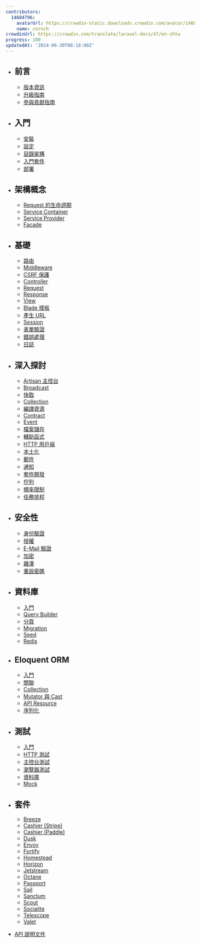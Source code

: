 ```yaml
---
contributors:
  14684796:
    avatarUrl: https://crowdin-static.downloads.crowdin.com/avatar/14684796/medium/60f7dc21ec0bf9cfcb61983640bb4809_default.png
    name: cornch
crowdinUrl: https://crowdin.com/translate/laravel-docs/47/en-zhtw
progress: 100
updatedAt: '2024-06-30T08:18:00Z'
---
```


- ## ​前言


   - [版本資訊](/docs/{{version}}/releases)
   - [升級指南](/docs/{{version}}/upgrade)
   - [參與貢獻指南](/docs/{{version}}/contributions)
- ## 入門


   - [安裝](/docs/{{version}}/installation)
   - [設定](/docs/{{version}}/configuration)
   - [目錄架構](/docs/{{version}}/structure)
   - [入門套件](/docs/{{version}}/starter-kits)
   - [部署](/docs/{{version}}/deployment)
- ## 架構概念


   - [Request 的生命週期](/docs/{{version}}/lifecycle)
   - [Service Container](/docs/{{version}}/container)
   - [Service Provider](/docs/{{version}}/providers)
   - [Facade](/docs/{{version}}/facades)
- ## 基礎


   - [路由](/docs/{{version}}/routing)
   - [Middleware](/docs/{{version}}/middleware)
   - [CSRF 保護](/docs/{{version}}/csrf)
   - [Controller](/docs/{{version}}/controllers)
   - [Request](/docs/{{version}}/requests)
   - [Response](/docs/{{version}}/responses)
   - [View](/docs/{{version}}/views)
   - [Blade 樣板](/docs/{{version}}/blade)
   - [產生 URL](/docs/{{version}}/urls)
   - [Session](/docs/{{version}}/session)
   - [表單驗證](/docs/{{version}}/validation)
   - [錯誤處理](/docs/{{version}}/errors)
   - [日誌](/docs/{{version}}/logging)
- ## 深入探討


   - [Artisan 主控台](/docs/{{version}}/artisan)
   - [Broadcast](/docs/{{version}}/broadcasting)
   - [快取](/docs/{{version}}/cache)
   - [Collection](/docs/{{version}}/collections)
   - [編譯資源](/docs/{{version}}/mix)
   - [Contract](/docs/{{version}}/contracts)
   - [Event](/docs/{{version}}/events)
   - [檔案儲存](/docs/{{version}}/filesystem)
   - [輔助函式](/docs/{{version}}/helpers)
   - [HTTP 用戶端](/docs/{{version}}/http-client)
   - [本土化](/docs/{{version}}/localization)
   - [郵件](/docs/{{version}}/mail)
   - [通知](/docs/{{version}}/notifications)
   - [套件開發](/docs/{{version}}/packages)
   - [佇列](/docs/{{version}}/queues)
   - [頻率限制](/docs/{{version}}/rate-limiting)
   - [任務排程](/docs/{{version}}/scheduling)
- ## 安全性


   - [身份驗證](/docs/{{version}}/authentication)
   - [授權](/docs/{{version}}/authorization)
   - [E-Mail 驗證](/docs/{{version}}/verification)
   - [加密](/docs/{{version}}/encryption)
   - [雜湊](/docs/{{version}}/hashing)
   - [重設密碼](/docs/{{version}}/passwords)
- ## 資料庫


   - [入門](/docs/{{version}}/database)
   - [Query Builder](/docs/{{version}}/queries)
   - [分頁](/docs/{{version}}/pagination)
   - [Migration](/docs/{{version}}/migrations)
   - [Seed](/docs/{{version}}/seeding)
   - [Redis](/docs/{{version}}/redis)
- ## Eloquent ORM


   - [入門](/docs/{{version}}/eloquent)
   - [關聯](/docs/{{version}}/eloquent-relationships)
   - [Collection](/docs/{{version}}/eloquent-collections)
   - [Mutator 與 Cast](/docs/{{version}}/eloquent-mutators)
   - [API Resource](/docs/{{version}}/eloquent-resources)
   - [序列化](/docs/{{version}}/eloquent-serialization)
- ## 測試


   - [入門](/docs/{{version}}/testing)
   - [HTTP 測試](/docs/{{version}}/http-tests)
   - [主控台測試](/docs/{{version}}/console-tests)
   - [瀏覽器測試](/docs/{{version}}/dusk)
   - [資料庫](/docs/{{version}}/database-testing)
   - [Mock](/docs/{{version}}/mocking)
- ## 套件


   - [Breeze](/docs/{{version}}/starter-kits#laravel-breeze)
   - [Cashier (Stripe)](/docs/{{version}}/billing)
   - [Cashier (Paddle)](/docs/{{version}}/cashier-paddle)
   - [Dusk](/docs/{{version}}/dusk)
   - [Envoy](/docs/{{version}}/envoy)
   - [Fortify](/docs/{{version}}/fortify)
   - [Homestead](/docs/{{version}}/homestead)
   - [Horizon](/docs/{{version}}/horizon)
   - [Jetstream](https://jetstream.laravel.com)
   - [Octane](/docs/{{version}}/octane)
   - [Passport](/docs/{{version}}/passport)
   - [Sail](/docs/{{version}}/sail)
   - [Sanctum](/docs/{{version}}/sanctum)
   - [Scout](/docs/{{version}}/scout)
   - [Socialite](/docs/{{version}}/socialite)
   - [Telescope](/docs/{{version}}/telescope)
   - [Valet](/docs/{{version}}/valet)
- [API 說明文件](/api/8.x)

